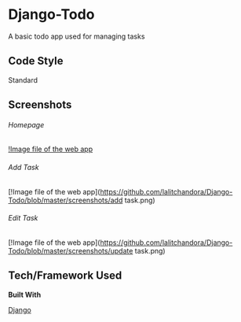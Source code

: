 # Django-Todo

A basic todo app used for managing tasks

## Code Style

Standard

## Screenshots

###### Homepage
[!Image file of the web app](https://github.com/lalitchandora/Django-Todo/blob/master/screenshots/homepage.png)

###### Add Task
[!Image file of the web app](https://github.com/lalitchandora/Django-Todo/blob/master/screenshots/add task.png)

###### Edit Task
[!Image file of the web app](https://github.com/lalitchandora/Django-Todo/blob/master/screenshots/update task.png)

## Tech/Framework Used

**Built With**

[Django](https://www.djangoproject.com/)
